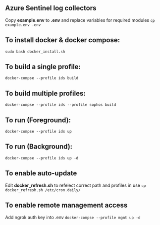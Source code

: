 ## Azure Sentinel log collectors
Copy **example.env** to **.env** and replace variables for required modules
``` cp example.env .env ```

## To install docker & docker compose:
``` sudo bash docker_install.sh ```

## To build a single profile:
``` docker-compse --profile ids build ```

## To build multiple profiles:
``` docker-compse --profile ids --profile sophos build ```

## To run (Foreground):
``` docker-compse --profile ids up ```

## To run (Background):
``` docker-compse --profile ids up -d ```

## To enable auto-update
Edit **docker_refresh.sh** to refelect correct path and profiles in use
``` cp docker_refresh.sh /etc/cron.daily/ ```

## To enable remote management access
Add ngrok auth key into .env
``` docker-compse --profile mgmt up -d ```

